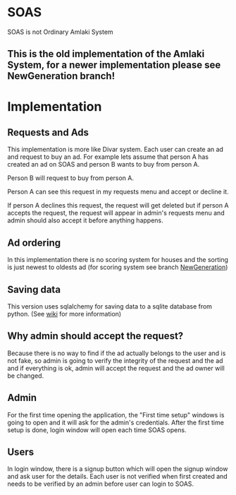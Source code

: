 # SOAS
SOAS is not Ordinary Amlaki System

## This is the old implementation of the Amlaki System, for a newer implementation please see NewGeneration branch!

# Implementation
## Requests and Ads
This implementation is more like Divar system. Each user can create an ad and request to buy an ad. For example lets assume that person A has created an ad on SOAS and person B wants to buy from person A.

Person B will request to buy from person A.

Person A can see this request in my requests menu and accept or decline it.

If person A declines this request, the request will get deleted but if person A accepts the request, the request will appear in admin's requests menu and admin should also accept it before anything happens.

## Ad ordering 
In this implementation there is no scoring system for houses and the sorting is just newest to oldests ad (for scoring system see branch [NewGeneration](https://github.com/Danial-Movahed/SOAS/tree/NewGeneration))

## Saving data
This version uses sqlalchemy for saving data to a sqlite database from python. (See [wiki](https://github.com/Danial-Movahed/SOAS/wiki) for more information)

## Why admin should accept the request?
Because there is no way to find if the ad actually belongs to the user and is not fake, so admin is going to verify the integrity of the request and the ad and if everything is ok, admin will accept the request and the ad owner will be changed.

## Admin
For the first time opening the application, the "First time setup" windows is going to open and it will ask for the admin's credentials. After the first time setup is done, login window will open each time SOAS opens.

## Users
In login window, there is a signup button which will open the signup window and ask user for the details. Each user is not verified when first created and needs to be verified by an admin before user can login to SOAS.
